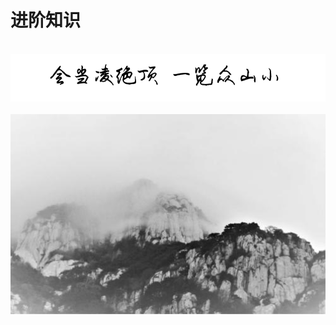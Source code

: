 # 进阶知识

<br />
<img  src='./img/hdljd.PNG' width="600" alt="logo">
<br />
<br />
<div align="center">
<img  src='./img/04.jpg' width="600" alt="logo" />
</div>
<br />
<br />
